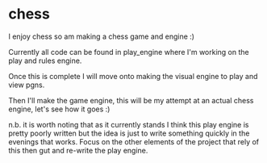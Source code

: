 # chess
I enjoy chess so am making a chess game and engine :) 

Currently all code can be found in play_engine where I'm working on the play and rules engine. 

Once this is complete I will move onto making the visual engine to play and view pgns.

Then I'll make the game engine, this will be my attempt at an actual chess engine, let's see how it goes :) 

n.b. it is worth noting that as it currently stands I think this play engine is pretty poorly written but the idea is just to write something quickly in the evenings that works. Focus on the other elements of the project that rely of this then gut and re-write the play engine. 

